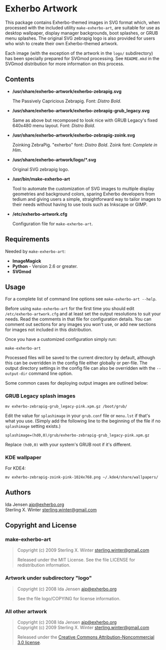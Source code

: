 Exherbo Artwork
===============

This package contains Exherbo-themed images in SVG format which, when processed
with the included utility `make-exherbo-art`, are suitable for use as desktop
wallpaper, display manager backgrounds, boot splashes, or GRUB menu splashes.
The original SVG zebrapig logo is also provided for users who wish to create
their own Exherbo-themed artwork.

Each image (with the exception of the artwork in the `logo/` subdirectory) has
been specially prepared for SVGmod processing. See `README.mkd` in the SVGmod
distribution for more information on this process.


Contents
--------

* **/usr/share/exherbo-artwork/exherbo-zebrapig.svg**

  The Passively Capricious Zebrapig. Font: *Distro Bold*.

* **/usr/share/exherbo-artwork/exherbo-zebrapig-grub_legacy.svg**

  Same as above but recomposed to look nice with GRUB Legacy's fixed 640x480
  menu layout. Font: *Distro Bold*.

* **/usr/share/exherbo-artwork/exherbo-zebrapig-zoink.svg**

  Zoinking ZebraPig. "exherbo" font: *Distro Bold*. Zoink font: *Complete in
  Him*.

* **/usr/share/exherbo-artwork/logo/*.svg**

  Original SVG zebrapig logo.

* **/usr/bin/make-exherbo-art**

  Tool to automate the customization of SVG images to multiple display
  geometries and background colors, sparing Exherbo developers from tedium and
  giving users a simple, straightforward way to tailor images to their needs
  without having to use tools such as Inkscape or GIMP.

* **/etc/exherbo-artwork.cfg**

  Configuration file for `make-exherbo-art`.


Requirements
------------

Needed by `make-exherbo-art`:

* **ImageMagick**
* **Python** - Version 2.6 or greater.
* **SVGmod**


Usage
-----

For a complete list of command line options see `make-exherbo-art --help`.

Before using `make-exherbo-art` for the first time you should edit
`/etc/exherbo-artwork.cfg` and at least set the output resolutions to suit
your needs. Read the comments in that file for configuration details. You can
comment out sections for any images you won't use, or add new sections for
images not included in this distribution.

Once you have a customized configuration simply run:

    make-exherbo-art

Processed files will be saved to the current directory by default, although
this can be overridden in the config file either globally or per-file. The
output directory settings in the config file can also be overridden with the
`--output-dir` command line option.

Some common cases for deploying output images are outlined below:


### GRUB Legacy splash images

    mv exherbo-zebrapig-grub_legacy-pink.xpm.gz /boot/grub/

Edit the value for `splashimage` in your `grub.conf` file or `menu.lst` if
that's what you use. (Simply add the following line to the beginning of the
file if no `splashimage` setting exists.)

    splashimage=(hd0,0)/grub/exherbo-zebrapig-grub_legacy-pink.xpm.gz

Replace `(hd0,0)` with your system's GRUB root if it's different.


### KDE wallpaper

For KDE4:

    mv exherbo-zebrapig-zoink-pink-1024x768.png ~/.kde4/share/wallpapers/


Authors
-------

Ida Jensen <ajp@exherbo.org>  
Sterling X. Winter <sterling.winter@gmail.com>


Copyright and License
---------------------

### make-exherbo-art
> Copyright (c) 2009 Sterling X. Winter <sterling.winter@gmail.com>
>
> Released under the MIT License. See the file LICENSE for redistribution
> information.

### Artwork under subdirectory "logo"
> Copyright (c) 2008 Ida Jensen <ajp@exherbo.org>
>
> See the file logo/COPYING for license information.

### All other artwork
> Copyright (c) 2008 Ida Jensen <ajp@exherbo.org>  
> Copyright (c) 2009 Sterling X. Winter <sterling.winter@gmail.com>
>
> Released under the [Creative Commons Attribution-Noncommercial 3.0
> license](http://creativecommons.org/licenses/by-nc/3.0/).
